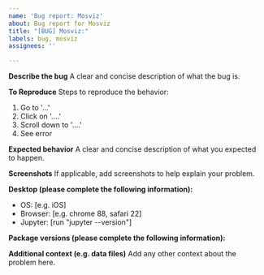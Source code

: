 ```yaml
---
name: 'Bug report: Mosviz'
about: Bug report for Mosviz
title: "[BUG] Mosviz:"
labels: bug, mosviz
assignees: ''

---
```


<!-- This comments are hidden when you submit the issue,
so you do not need to remove them! -->

<!-- Please have a search on our GitHub repository to see if a similar
issue has already been posted.
If a similar issue is closed, have a quick look to see if you are satisfied
by the resolution.
If not please go ahead and open an issue! -->

<!-- This is a public repository, please scrub out sensitive information! -->

**Describe the bug**
A clear and concise description of what the bug is.

**To Reproduce**
Steps to reproduce the behavior:
1. Go to '...'
2. Click on '....'
3. Scroll down to '....'
4. See error

**Expected behavior**
A clear and concise description of what you expected to happen.

**Screenshots**
If applicable, add screenshots to help explain your problem.

**Desktop (please complete the following information):**
 - OS: [e.g. iOS]
 - Browser: [e.g. chrome 88, safari 22]
 - Jupyter: [run "jupyter --version"]

**Package versions (please complete the following information):**
<!-- Even if you do not think this is necessary, it is useful information for the maintainers.
Please run the following snippet and paste the output below:
import platform; print(platform.platform())
import sys; print("Python", sys.version)
import numpy; print("Numpy", numpy.__version__)
import astropy; print("astropy", astropy.__version__)
import matplotlib; print("matplotlib", matplotlib.__version__)
import scipy; print("scipy", scipy.__version__)
import skimage; print("scikit-image", skimage.__version__)
import asdf; print("asdf", asdf.__version__)
import gwcs; print("gwcs", gwcs.__version__)
import regions; print("regions", regions.__version__)
import specutils; print("specutils", specutils.__version__)
import specreduce; print("specreduce", specreduce.__version__)
import photutils; print("photutils", photutils.__version__)
import astroquery; print("astroquery", astroquery.__version__)
import yaml; print("pyyaml", yaml.__version__)
import asteval; print("asteval", asteval.__version__)
import idna; print("idna", idna.__version__)
import traitlets; print("traitlets", traitlets.__version__)
import bqplot; print("bqplot", bqplot.__version__)
import bqplot_image_gl; print("bqplot-image-gl", bqplot_image_gl.__version__)
import glue; print("glue-core", glue.__version__)
import glue_jupyter; print("glue-jupyter", glue_jupyter.__version__)
import glue_astronomy; print("glue-astronomy", glue_astronomy.__version__)
import echo; print("echo", echo.__version__)
import ipyvue; print("ipyvue", ipyvue.__version__)
import ipyvuetify; print("ipyvuetify", ipyvuetify.__version__)
import ipysplitpanes; print("ipysplitpanes", ipysplitpanes.__version__)
import ipygoldenlayout; print("ipygoldenlayout", ipygoldenlayout.__version__)
import jinja2; print("Jinja2", jinja2.__version__)
import voila; print("voila", voila.__version__)
import vispy; print("vispy", vispy.__version__)
import sidecar; print("sidecar", sidecar.__version__)
import jdaviz; print("Jdaviz", jdaviz.__version__)
-->

**Additional context (e.g. data files)**
Add any other context about the problem here.
